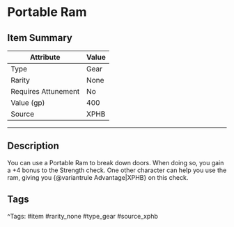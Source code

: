 # Portable Ram

## Item Summary

| Attribute            | Value                        |
|----------------------|------------------------------|
| Type                 | Gear |
| Rarity               | None             |
| Requires Attunement  | No                |
| Value (gp)           | 400    |
| Source               | XPHB |

---

## Description

You can use a Portable Ram to break down doors. When doing so, you gain a +4 bonus to the Strength check. One other character can help you use the ram, giving you {@variantrule Advantage|XPHB} on this check.

## Tags

^Tags: #item #rarity_none #type_gear #source_xphb